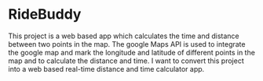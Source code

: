 # RideBuddy
This project is a web based app which calculates the time and distance between two points in the map. 
The google Maps API is used to integrate the google map and mark the longitude and latitude of different points in the map and to calculate the distance and time.
I want to convert this project into a web based real-time distance and time calculator app.
